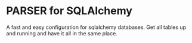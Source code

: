 # PARSER for SQLAlchemy

A fast and easy configuration for sqlalchemy databases. Get all tables up and running and have it all in the same place.